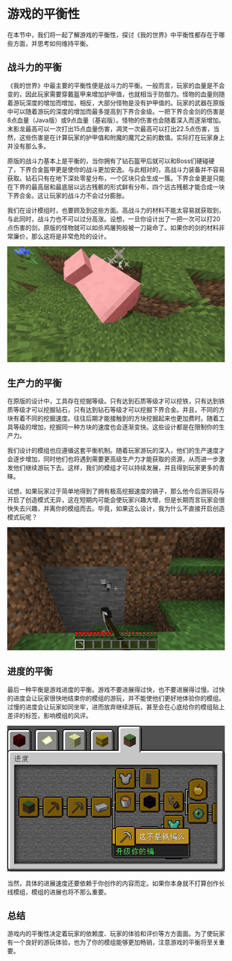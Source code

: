 # 游戏的平衡性

在本节中，我们将一起了解游戏的平衡性，探讨《我的世界》中平衡性都存在于哪些方面，并思考如何维持平衡。

## 战斗力的平衡

《我的世界》中最主要的平衡性便是战斗力的平衡。一般而言，玩家的血量是不会变的，因此玩家需要穿戴盔甲来增加护甲值，也就相当于防御力。怪物的血量则随着游玩深度的增加而增加，相反，大部分怪物是没有护甲值的。玩家的武器在原版中可以随着游玩的深度的增加而最多提高到下界合金级。一把下界合金剑的伤害是8点血量（Java版）或9点血量（基岩版）。怪物的伤害也会随着深入而逐渐增加。末影龙最高可以一次打出15点血量伤害，凋灵一次最高可以打出22.5点伤害，当然，这些伤害是在计算玩家的护甲值和附魔的魔咒之前的数值。实际打在玩家身上并没有那么多。

原版的战斗力基本上是平衡的，当你拥有了钻石盔甲后就可以和Boss们硬碰硬了，下界合金盔甲更是使你的战斗更加安逸。与此相对的，高战斗力装备并不容易获取。钻石只有在地下深处零星分布，一个区块只会生成一簇。下界合金更是只能在下界的最高层和最底层以远古残骸的形式鲜有分布，四个远古残骸才能合成一块下界合金。这让玩家的战斗力不会过分膨胀。

我们在设计模组时，也要顾及到这些方面。高战斗力的材料不能太容易就获取到，与此同时，战斗力也不可以过分高涨。设想，一旦你设计出了一把一次可以打20点伤害的剑，原版的怪物就可以如杀鸡屠狗般被一刀毙命了。如果你的剑的材料非常廉价，那么这将是非常危险的设计。

![img](./assets/Crits.png)

## 生产力的平衡

在原版的设计中，工具存在挖掘等级。只有达到石质等级才可以挖铁，只有达到铁质等级才可以挖掘钻石，只有达到钻石等级才可以挖掘下界合金。并且，不同的方块有着不同的挖掘速度。往往后期才能接触到的方块挖掘起来也更加费时。随着工具等级的增加，挖掘同一种方块的速度也会逐渐变快。这些设计都是在限制你的生产力。

我们设计的模组也应遵循这套平衡机制。随着玩家游玩的深入，他们的生产速度才会逐步增加，同时他们也将遇到需要更高级生产力才能获取的资源，从而进一步激发他们继续游玩下去。这样，我们的模组才可以持续发展，并且得到玩家更多的青睐。

试想，如果玩家过于简单地得到了拥有极高挖掘速度的镐子，那么他今后游玩将与开启了创造模式无异，这在短期内可能会使玩家兴趣大增，但是长期而言玩家会很快失去兴趣，并离你的模组而去。毕竟，如果这么设计，我为什么不直接开启创造模式玩呢？

![image-20240730155616797](./assets/image-20240730155616797-1722326179445-57.png)

## 进度的平衡

最后一种平衡是游戏进度的平衡。游戏不要进展得过快，也不要进展得过慢。过快的进度会让玩家很快地结束你的模组的游玩，并不能使他们更好地体验你的模组。过慢的进度会让玩家如同坐牢，进而放弃继续游玩，甚至会在心底给你的模组贴上差评的标签，影响模组的风评。

![img](./assets/AdvancementsInterface_Simplified.png)

当然，具体的进展速度还要依赖于你创作的内容而定。如果你本身就不打算创作长线模组，模组的进展也将不那么重要。

## 总结

游戏内的平衡性决定着玩家的依赖度、玩家的体验和评价等方方面面。为了使玩家有一个良好的游玩体验，也为了你的模组能够更加畅销，注意游戏的平衡将至关重要。